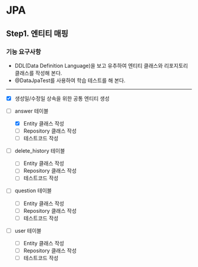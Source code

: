 # JPA

## Step1. 엔티티 매핑

### 기능 요구사항

- DDL(Data Definition Language)을 보고 유추하여 엔티티 클래스와 리포지토리 클래스를 작성해 본다.
- @DataJpaTest를 사용하여 학습 테스트를 해 본다.

---

- [x] 생성일/수정일 상속을 위한 공통 엔티티 생성

- [ ] answer 테이블
    - [x] Entity 클래스 작성
    - [ ] Repository 클래스 작성
    - [ ] 테스트코드 작성

- [ ] delete_history 테이블
    - [ ] Entity 클래스 작성
    - [ ] Repository 클래스 작성
    - [ ] 테스트코드 작성

- [ ] question 테이블
    - [ ] Entity 클래스 작성
    - [ ] Repository 클래스 작성
    - [ ] 테스트코드 작성

- [ ] user 테이블
    - [ ] Entity 클래스 작성
    - [ ] Repository 클래스 작성
    - [ ] 테스트코드 작성